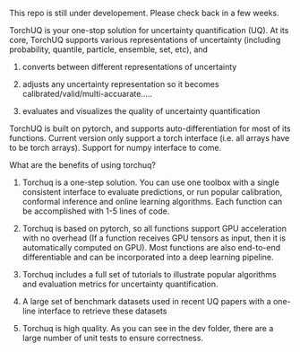 This repo is still under developement.  Please check back in a few weeks. 

TorchUQ is your one-stop solution for uncertainty quantification (UQ). At its core, TorchUQ supports various representations of uncertainty (including probability, quantile, particle, ensemble, set, etc), and 

1. converts between different representations of uncertainty 

2. adjusts any uncertainty representation so it becomes calibrated/valid/multi-accuarate..... 

3. evaluates and visualizes the quality of uncertainty quantification 

TorchUQ is built on pytorch, and supports auto-differentiation for most of its functions. Current version only support a torch interface (i.e. all arrays have to be torch arrays). Support for numpy interface to come. 


What are the benefits of using torchuq? 

1. Torchuq is a one-step solution. You can use one toolbox with a single consistent interface to evaluate predictions, or run popular calibration, conformal inference and online learning algorithms. Each function can be accomplished with 1-5 lines of code. 

2. Torchuq is based on pytorch, so all functions support GPU acceleration with no overhead (If a function receives GPU tensors as input, then it is automatically computed on GPU). Most functions are also end-to-end differentiable and can be incorporated into a deep learning pipeline. 

3. Torchuq includes a full set of tutorials to illustrate popular algorithms and evaluation metrics for uncertainty quantification. 

4. A large set of benchmark datasets used in recent UQ papers with a one-line interface to retrieve these datasets

5. Torchuq is high quality. As you can see in the dev folder, there are a large number of unit tests to ensure correctness.

